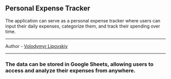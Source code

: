 ## Personal Expense Tracker 
The application can serve as a personal expense tracker where users can input their daily expenses, categorize them, and track their spending over time.

***
Author - [Volodymyr Lipovskiy](https://www.linkedin.com/in/volodymyr-lipovskiy-2b0955266/)
***

### The data can be stored in Google Sheets, allowing users to access and analyze their expenses from anywhere.
